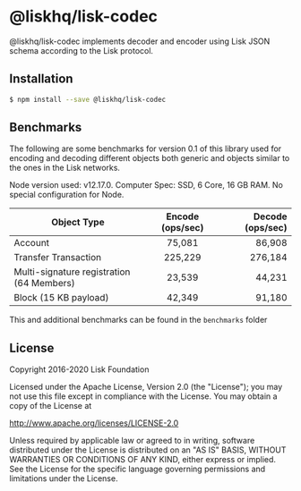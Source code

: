 # @liskhq/lisk-codec

@liskhq/lisk-codec implements decoder and encoder using Lisk JSON schema according to the Lisk protocol.

## Installation

```sh
$ npm install --save @liskhq/lisk-codec
```

## Benchmarks

The following are some benchmarks for version 0.1 of this library used for encoding and decoding different objects both generic and objects similar to the ones in the Lisk networks.

Node version used: v12.17.0. Computer Spec: SSD, 6 Core, 16 GB RAM. No special configuration for Node.

| Object Type                               | Encode (ops/sec) | Decode (ops/sec) |
| ----------------------------------------- | :--------------: | ---------------: |
| Account                                   |      75,081      |           86,908 |
| Transfer Transaction                      |     225,229      |          276,184 |
| Multi-signature registration (64 Members) |      23,539      |           44,231 |
| Block (15 KB payload)                     |      42,349      |           91,180 |

This and additional benchmarks can be found in the `benchmarks` folder

## License

Copyright 2016-2020 Lisk Foundation

Licensed under the Apache License, Version 2.0 (the "License");
you may not use this file except in compliance with the License.
You may obtain a copy of the License at

http://www.apache.org/licenses/LICENSE-2.0

Unless required by applicable law or agreed to in writing, software
distributed under the License is distributed on an "AS IS" BASIS,
WITHOUT WARRANTIES OR CONDITIONS OF ANY KIND, either express or implied.
See the License for the specific language governing permissions and
limitations under the License.

[lisk core github]: https://github.com/LiskHQ/lisk
[lisk documentation site]: https://lisk.com/documentation/lisk-sdk/references/lisk-elements/codec.html
